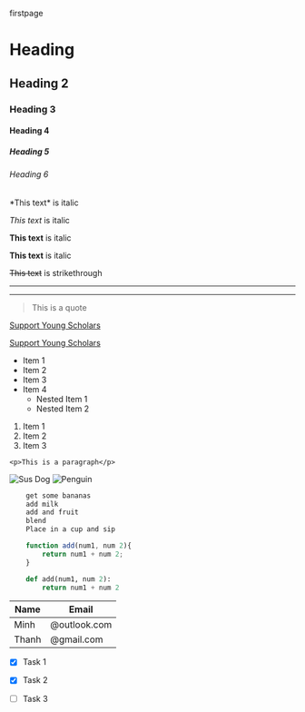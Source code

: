firstpage


<!-- Headings -->
# Heading
## Heading 2
### Heading 3
#### Heading 4
##### Heading 5
###### Heading 6

<!-- Italics -->
*This text\* is italic

_This text_ is italic

<!-- Storng -->

**This text** is italic

__This text__ is italic

<!-- Stikethrough -->

~~This text~~ is strikethrough

<!-- Horizontal Rule -->

---

___

<!-- Blockquote -->

> This is a quote

<!-- Links -->

[Support Young Scholars](https://www.supportyoungscholars.org)

[Support Young Scholars](https://www.supportyoungscholars.org "Support Young Scholars")

<!-- Unordered Links(UL) -->

* Item 1
* Item 2
* Item 3
* Item 4
    * Nested Item 1
    * Nested Item 2

<!-- Ordered List(OL) -->

1. Item 1
1. Item 2
1. Item 3

<!-- Inline Code Block -->

`<p>This is a paragraph</p>`

<!-- Images -->

![Sus Dog](https://i.kym-cdn.com/entries/icons/facebook/000/041/444/sdc.jpg)
![Penguin](<lol ad.png>)

<!-- Github Markdown -->

<!-- Code Blocks -->

```bash
    get some bananas
    add milk
    add and fruit
    blend
    Place in a cup and sip
```

```javascript
    function add(num1, num 2){
        return num1 + num 2;
    }
```
```python
    def add(num1, num 2):
        return num1 + num 2
```

<!-- Tables -->

| Name |Email          |
|------|---------------|
|Minh  |@outlook.com   |
|Thanh |@gmail.com     |

<!-- Task Lists -->

* [x] Task 1
* [x] Task 2
* [ ] Task 3


